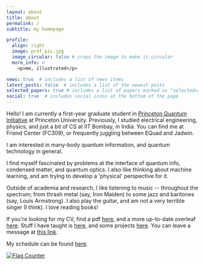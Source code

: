 ```yaml
---
layout: about
title: about
permalink: /
subtitle: my homepage

profile:
  align: right
  image: prof_pic.jpg
  image_circular: false # crops the image to make it circular
  more_info: >
    <p>me, illustrated</p>

news: true  # includes a list of news items
latest_posts: false  # includes a list of the newest posts
selected_papers: true # includes a list of papers marked as "selected={true}"
social: true  # includes social icons at the bottom of the page
---
```



Hello! I am currently a first-year graduate student in [Princeton Quantum Initiative](https://quantum.princeton.edu/people/siddhant-midha) at Princeton University. Previously, I studied electrical engineering, physics, and just a bit of CS at IIT Bombay, in India. You can find me at Friend Center (FC309), or frequently juggling between EQuad and Jadwin.


I am interested in many-body quantum information, and quantum technology in general.

I find myself fascinated by problems at the interface of quantum info, condensed matter, and quantum optics. I also like thinking about machine learning, and am trying to develop a 'physical' perspective for it.


Outside of academia and research, I like listening to music -- throughout the spectrum; from thrash metal (say, Iron Maiden) to some jazz and baritones (say, Louis Armstrong). I also play the guitar, and am not a very terrible singer (I think). I love reading books!



If you're looking for my CV, find a pdf [here](https://siddhant-midha.github.io/cv/), and a more up-to-date overleaf [here](https://www.overleaf.com/read/fprrbwkfrbcj#7b5c64). Stuff I have taught is [here](https://siddhant-midha.github.io/teaching/), and some projects [here](https://siddhant-midha.github.io/projects/). You can leave a message at [this link](https://forms.gle/DXY4JRZS2BCZC4XP9).


My schedule can be found [here](https://calendar.google.com/calendar/u/0?cid=c2lkZGhhbnRtLmlpdGJAZ21haWwuY29t&cid=c203NDU2QHByaW5jZXRvbi5lZHU).


<a href="https://info.flagcounter.com/UvsF"><img src="https://s11.flagcounter.com/count2/UvsF/bg_FFFFFF/txt_000000/border_CCCCCC/columns_2/maxflags_10/viewers_0/labels_0/pageviews_0/flags_0/percent_0/" alt="Flag Counter" border="0"></a>
